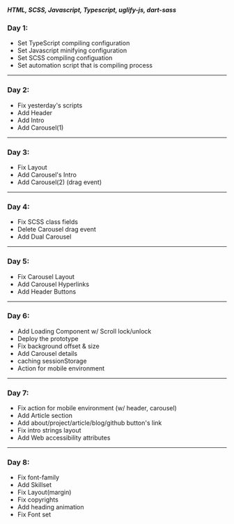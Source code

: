 ##### HTML, SCSS, Javascript, Typescript, uglify-js, dart-sass

### Day 1:

-   Set TypeScript compiling configuration
-   Set Javascript minifying configuration
-   Set SCSS compiling configuation
-   Set automation script that is compiling process

---

### Day 2:

-   Fix yesterday's scripts
-   Add Header
-   Add Intro
-   Add Carousel(1)

---

### Day 3:

-   Fix Layout
-   Add Carousel's Intro
-   Add Carousel(2) (drag event)

---

### Day 4:

-   Fix SCSS class fields
-   Delete Carousel drag event
-   Add Dual Carousel

---

### Day 5:

-   Fix Carousel Layout
-   Add Carousel Hyperlinks
-   Add Header Buttons

---

### Day 6:

-   Add Loading Component w/ Scroll lock/unlock
-   Deploy the prototype
-   Fix background offset & size
-   Add Carousel details
-   caching sessionStorage
-   Action for mobile environment

---

### Day 7:

-   Fix action for mobile environment (w/ header, carousel)
-   Add Article section
-   Add about/project/article/blog/github button's link
-   Fix intro strings layout
-   Add Web accessibility attributes

---

### Day 8:

-   Fix font-family
-   Add Skillset
-   Fix Layout(margin)
-   Fix copyrights
-   Add heading animation
-   Fix Font set
